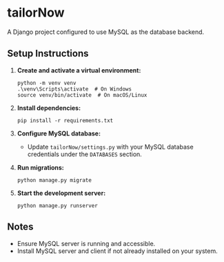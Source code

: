 # tailorNow

A Django project configured to use MySQL as the database backend.

## Setup Instructions

1. **Create and activate a virtual environment:**
   ```
   python -m venv venv
   .\venv\Scripts\activate  # On Windows
   source venv/bin/activate  # On macOS/Linux
   ```

2. **Install dependencies:**
   ```
   pip install -r requirements.txt
   ```

3. **Configure MySQL database:**
   - Update `tailorNow/settings.py` with your MySQL database credentials under the `DATABASES` section.

4. **Run migrations:**
   ```
   python manage.py migrate
   ```

5. **Start the development server:**
   ```
   python manage.py runserver
   ```

## Notes
- Ensure MySQL server is running and accessible.
- Install MySQL server and client if not already installed on your system.
